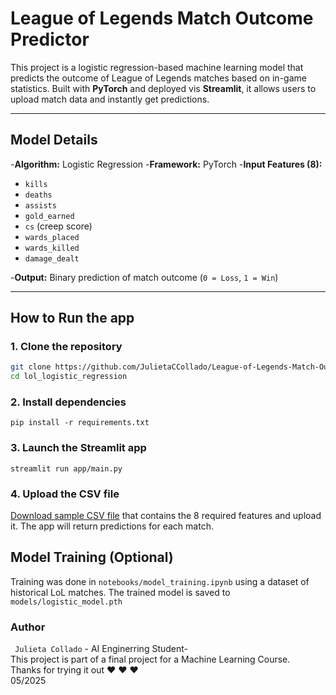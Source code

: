 # League of Legends Match Outcome Predictor

This project is a logistic regression-based machine learning model that predicts the outcome of League of Legends matches based on in-game statistics. Built with **PyTorch** and deployed vis **Streamlit**, it allows users to upload match data and instantly get predictions.

---
## Model Details

-**Algorithm:** Logistic Regression
-**Framework:** PyTorch
-**Input Features (8):**
 - `kills`  
  - `deaths`  
  - `assists`  
  - `gold_earned`  
  - `cs` (creep score)  
  - `wards_placed`  
  - `wards_killed`  
  - `damage_dealt`

-**Output:** Binary prediction of match outcome (`0 = Loss`, `1 = Win`)

---

## How to Run the app

### 1. Clone the repository

```bash
git clone https://github.com/JulietaCCollado/League-of-Legends-Match-Outcome-Predictor.git
cd lol_logistic_regression
```
### 2. Install dependencies
```
pip install -r requirements.txt

```
### 3. Launch the Streamlit app

```
streamlit run app/main.py

```
### 4. Upload the CSV file
 [Download sample CSV file](league_of_legends_data_large.csv) 
that contains the 8 required features and upload it. The app will return predictions for each match.

## Model Training (Optional)

Training was done in `notebooks/model_training.ipynb` using a dataset of historical LoL matches. The trained model is saved to `models/logistic_model.pth`

### Author
` Julieta Collado` - AI Enginerring Student-<br>
This project is part of a final project for a Machine Learning Course. <br>Thanks for trying it out ♥ ♥ ♥ <br>
05/2025